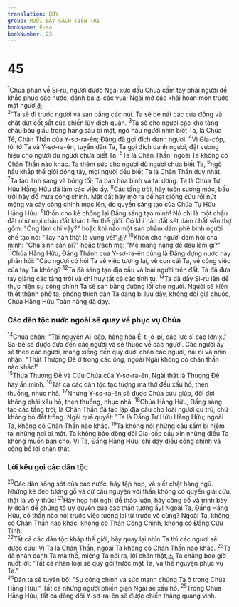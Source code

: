 ```yaml
---
translation: BDY
group: MƯỜI BẢY SÁCH TIÊN TRI
bookName: Ê-sa 
bookNumber: 23
---
```


<div class="title"><h1>45</h1></div>
<span class="verse es_45_1"><sup>1</sup>Chúa phán về Si-ru, người được Ngài xức dầu Chúa cầm tay phải người để khắc phục các nước, đánh bại<a href="#" data-toggle="tooltip" data-placement="bottom" title="Ctd mở nịt lưng">⚓</a> các vua; Ngài mở các khải hoàn môn trước mặt người<a href="#" data-toggle="tooltip" data-placement="bottom" title="Ctd mở các cửa trước mặt người để các cổng không bị đóng lại">⚓</a>:<br/></span>
<span class="verse es_45_2"><sup>2</sup>“Ta sẽ đi trước ngươi và san bằng các núi. Ta sẽ bẻ nát các cửa đồng và chặt đứt cốt sắt của chiến lũy địch quân. </span>
<span class="verse es_45_3"><sup>3</sup>Ta sẽ cho ngươi các kho tàng châu báu giấu trong hang sâu bí mật, ngõ hầu ngươi nhìn biết Ta, là Chúa Tể, Chân Thần của Y-sơ-ra-ên; Đấng đã gọi đích danh ngươi. </span>
<span class="verse es_45_4"><sup>4</sup>Vì Gia-cốp, tôi tớ Ta và Y-sơ-ra-ên, tuyển dân Ta, Ta gọi đích danh ngươi, đặt vương hiệu cho ngươi dù ngươi chưa biết Ta. </span>
<span class="verse es_45_5"><sup>5</sup>Ta là Chân Thần; ngoài Ta không có Chân Thần nào khác. Ta thêm sức cho ngươi dù ngươi chưa biết Ta, </span>
<span class="verse es_45_6"><sup>6</sup>ngõ hầu khắp thế giới đông tây, mọi người đều biết Ta là Chân Thần duy nhất. </span>
<span class="verse es_45_7"><sup>7</sup>Ta tạo ánh sáng và bóng tối; Ta ban hòa bình và tai ương. Ta là Chúa Tự Hữu Hằng Hữu đã làm các việc ấy. </span>
<span class="verse es_45_8"><sup>8</sup>Các tầng trời, hãy tuôn sương móc, bầu trời hãy đổ mưa công chính. Mặt đất hãy mở ra để hạt giống cứu rỗi nứt mộng và cây công chính mọc lên, do quyền sáng tạo của Chúa Tự Hữu Hằng Hữu. </span>
<span class="verse es_45_9"><sup>9</sup>Khốn cho kẻ chống lại Đấng sáng tạo mình! Nó chỉ là một chậu đất như mọi chậu đất khác trên thế giới. Có khi nào đất sét dám chất vấn thợ gốm: &#34;Ông làm chi vậy?&#34; hoặc khi nào một sản phẩm dám phê bình người chế tạo nó: &#34;Tay hắn thật là vụng về!&#34;<a href="#" data-toggle="tooltip" data-placement="bottom" title="Nt hắn không có bàn tay">⚓</a>? </span>
<span class="verse es_45_10"><sup>10</sup>Khốn cho người dám hỏi cha mình: &#34;Cha sinh sản ai?&#34; hoặc trách mẹ: &#34;Mẹ mang nặng đẻ đau làm gì?&#34; </span>
<span class="verse es_45_11"><sup>11</sup>Chúa Hằng Hữu, Đấng Thánh của Y-sơ-ra-ên cũng là Đấng dựng nước này phán hỏi: &#34;Các ngươi có hỏi Ta về việc tương lai, về con cái Ta, về công việc của tay Ta không? </span>
<span class="verse es_45_12"><sup>12</sup>Ta đã sáng tạo địa cầu và loài người trên đất. Ta đã đưa tay giăng các tầng trời và chỉ huy tất cả các tinh tú. </span>
<span class="verse es_45_13"><sup>13</sup>Ta đã dấy Si-ru lên để thực hiện sự công chính Ta sẽ san bằng đường lối cho người. Người sẽ kiến thiết thành phố ta, phóng thích dân Ta đang bị lưu đày, không đòi giá chuộc, Chúa Hằng Hữu Toàn năng đã dạy.</span>
<div class="title"><h3>Các dân tộc nước ngoài sẽ quay về phục vụ Chúa</h3></div>
<span class="verse es_45_14"><sup>14</sup>Chúa phán: &#34;Tài nguyên Ai-cập, hàng hóa Ê-ti-ô-pi, các lực sĩ cao lớn xứ Sa-bê sẽ được đưa đến các ngươi và sẽ thuộc về các ngươi. Các người ấy sẽ theo các ngươi, mang xiềng đến quỳ dưới chân các ngươi, nài nỉ và nhìn nhận: &#34;Thật Thượng Đế ở trong các ông, ngoài Ngài không có chân thần nào khác!&#34;<br/></span>
<span class="verse es_45_15"><sup>15</sup>Thưa Thượng Đế và Cứu Chúa của Y-sơ-ra-ên, Ngài thật là Thượng Đế hay ẩn mình. </span>
<span class="verse es_45_16"><sup>16</sup>Tất cả các dân tộc tạc tượng mà thờ đều xấu hổ, thẹn thuồng, nhục nhã. </span>
<span class="verse es_45_17"><sup>17</sup>Nhưng Y-sơ-ra-ên sẽ được Chúa cứu giúp, đời đời không phải xấu hổ, thẹn thuồng, nhục nhã. </span>
<span class="verse es_45_18"><sup>18</sup>Chúa Hằng Hữu, Đấng sáng tạo các tầng trời, là Chân Thần đã tạo lập địa cầu cho loài người cư trú, chứ không bỏ đất trống. Ngài quả quyết: &#34;Ta là Đấng Tự Hữu Hằng Hữu; ngoài Ta, không có Chân Thần nào khác. </span>
<span class="verse es_45_19"><sup>19</sup>Ta không nói những câu sấm bí hiểm tại những nơi bí mật. Ta không bảo dòng dõi Gia-cốp cầu xin những điều Ta không muốn ban cho. Vì Ta, Đấng Hằng Hữu, chỉ dạy điều công chính và công bố lời chân thật.</span>
<div class="title"><h3>Lời kêu gọi các dân tộc</h3></div>
<span class="verse es_45_20"><sup>20</sup>Các dân sống sót của các nước, hãy tập họp, và siết chặt hàng ngũ. Những kẻ đeo tượng gỗ và cứ cầu nguyện với thần không có quyền giải cứu, thật là vô ý thức! </span>
<span class="verse es_45_21"><sup>21</sup>Hãy họp hội nghị để thảo luận, hãy công bố và trình bày lý đoán để chứng tỏ uy quyền của các thần tượng ấy! Ngoài Ta, Đấng Hằng Hữu, có thần nào nói trước việc tương lai từ trước vô cùng? Ngoài Ta, không có Chân Thần nào khác, không có Thần Công Chính, không có Đấng Cứu Tinh.<br/></span>
<span class="verse es_45_22"><sup>22</sup>Tất cả các dân tộc khắp thế giới, hãy quay lại nhìn Ta thì các ngươi sẽ được cứu! Vì Ta là Chân Thần, ngoài Ta không có Chân Thần nào khác. </span>
<span class="verse es_45_23"><sup>23</sup>Ta đã nhân danh Ta mà thề, miệng Ta nói ra, lời chân thật,<a href="#" data-toggle="tooltip" data-placement="bottom" title="Nt công chính">⚓</a> Ta chẳng bao giờ nuốt lời: &#34;Tất cả nhân loại sẽ quỳ gối trước mặt Ta, và thề nguyện phục vụ Ta.&#34;<br/></span>
<span class="verse es_45_24"><sup>24</sup>Dân ta sẽ tuyên bố: &#34;Sự công chính và sức mạnh chúng Ta ở trong Chúa Hằng Hữu.&#34; Tất cả những người phiền giận Ngài sẽ xấu hổ. </span>
<span class="verse es_45_25"><sup>25</sup>Trong Chúa Hằng Hữu, tất cả dòng dõi Y-sơ-ra-ên sẽ được chiến thắng quang vinh.</span>
